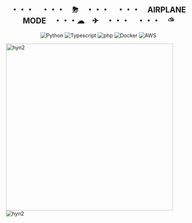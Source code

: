 
  
<h2 align="center">・・・　・・・　⛈　・・・　・・・　AIRPLANE MODE　・・・☁︎　✈︎　・・・　・・・　⛅︎</h1>
<div align="center">
  
  ![Python](https://skillicons.dev/icons?i=python&theme=dark)
  ![Typescript](https://skillicons.dev/icons?i=typescript&theme=dark)
  ![php](https://skillicons.dev/icons?i=php&theme=dark)
  ![Docker](https://skillicons.dev/icons?i=docker&theme=dark)
  ![AWS](https://skillicons.dev/icons?i=aws&theme=dark)
  
</div>
  
<p>
  <img 
    align="left" 
    width="456" 
    src="https://github-readme-stats.vercel.app/api?username=hyn2&show_icons=true&theme=midnight-purple&include_all_commits=true" alt="hyn2" />
</p>

<p>
  &nbsp;
  <img 
    align="center" 
    src="https://github-readme-stats.vercel.app/api/top-langs?username=hyn2&show_icons=true&locale=en&layout=compact&theme=midnight-purple&langs_count=8&card_width=300" 
    alt="hyn2" />
</p>

  
